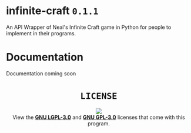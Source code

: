 # infinite-craft `0.1.1`
An API Wrapper of Neal's Infinite Craft game in Python for people to implement in their programs.

# Documentation
Documentation coming soon

<div align="center">

# `LICENSE`
[![](https://img.shields.io/badge/LICENSE-GNU_LGPL--3.0-red?style=for-the-badge&labelColor=black)](COPYING.LESSER)\
View the **[GNU LGPL-3.0](COPYING.LESSER)** and **[GNU GPL-3.0](COPYING)** licenses that come with this program.

</div>